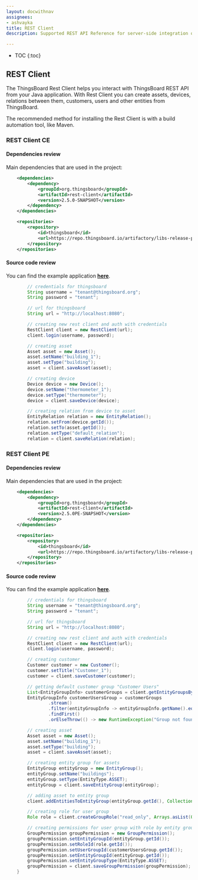 ```yaml
---
layout: docwithnav
assignees:
- ashvayka
title: REST Client
description: Supported REST API Reference for server-side integration of your java projects

---
```

 * TOC
 {:toc}
 
## REST Client
 The ThingsBoard Rest Client helps you interact with ThingsBoard REST API from your Java application.
 With Rest Client you can create assets, devices, relations between them, customers, users and other entities from ThingsBoard.
 
 The recommended method for installing the Rest Client is with a build automation tool, like Maven.
  
### REST Client CE
#### Dependencies review
Main dependencies that are used in the project:

```xml
    <dependencies>
        <dependency>
            <groupId>org.thingsboard</groupId>
            <artifactId>rest-client</artifactId>
            <version>2.5.0-SNAPSHOT</version>
        </dependency>
    </dependencies>

    <repositories>
        <repository>
            <id>thingsboard</id>
            <url>https://repo.thingsboard.io/artifactory/libs-release-public</url>
        </repository>
    </repositories>
```
#### Source code review

You can find the example application **[here](https://github.com/YevhenBondarenko/rest-client-example/tree/feature/rest-client-example-ce)**.

```java
        // credentials for thingsboard
        String username = "tenant@thingsboard.org";
        String password = "tenant";

        // url for thingsboard
        String url = "http://localhost:8080";

        // creating new rest client and auth with credentials
        RestClient client = new RestClient(url);
        client.login(username, password);

        // creating asset
        Asset asset = new Asset();
        asset.setName("building_1");
        asset.setType("building");
        asset = client.saveAsset(asset);

        // creating device
        Device device = new Device();
        device.setName("thermometer_1");
        device.setType("thermometer");
        device = client.saveDevice(device);

        // creating relation from device to asset
        EntityRelation relation = new EntityRelation();
        relation.setFrom(device.getId());
        relation.setTo(asset.getId());
        relation.setType("default_relation");
        relation = client.saveRelation(relation);
```


### REST Client PE
#### Dependencies review
Main dependencies that are used in the project:

```xml
    <dependencies>
        <dependency>
            <groupId>org.thingsboard</groupId>
            <artifactId>rest-client</artifactId>
            <version>2.5.0PE-SNAPSHOT</version>
        </dependency>
    </dependencies>

    <repositories>
        <repository>
            <id>thingsboard</id>
            <url>https://repo.thingsboard.io/artifactory/libs-release-public</url>
        </repository>
    </repositories>
```

#### Source code review

You can find the example application **[here](https://github.com/YevhenBondarenko/rest-client-example/tree/feature/rest-client-example-pe)**.

```java
        // credentials for thingsboard
        String username = "tenant@thingsboard.org";
        String password = "tenant";

        // url for thingsboard
        String url = "http://localhost:8080";

        // creating new rest client and auth with credentials
        RestClient client = new RestClient(url);
        client.login(username, password);

        // creating customer
        Customer customer = new Customer();
        customer.setTitle("Customer_1");
        customer = client.saveCustomer(customer);

        // getting default customer group "Customer Users"
        List<EntityGroupInfo> customerGroups = client.getEntityGroupsByOwnerAndType(customer.getId(), EntityType.USER);
        EntityGroupInfo customerUsersGroup = customerGroups
                .stream()
                .filter(entityGroupInfo -> entityGroupInfo.getName().equals("Customer Users"))
                .findFirst()
                .orElseThrow(() -> new RuntimeException("Group not found"));

        // creating asset
        Asset asset = new Asset();
        asset.setName("building_1");
        asset.setType("building");
        asset = client.saveAsset(asset);

        // creating entity group for assets
        EntityGroup entityGroup = new EntityGroup();
        entityGroup.setName("buildings");
        entityGroup.setType(EntityType.ASSET);
        entityGroup = client.saveEntityGroup(entityGroup);

        // adding asset to entity group
        client.addEntitiesToEntityGroup(entityGroup.getId(), Collections.singletonList(asset.getId()));

        // creating role for user group
        Role role = client.createGroupRole("read_only", Arrays.asList(Operation.READ_ATTRIBUTES, Operation.READ_TELEMETRY));

        // creating permissions for user group with role by entity group with assets
        GroupPermission groupPermission = new GroupPermission();
        groupPermission.setEntityGroupId(entityGroup.getId());
        groupPermission.setRoleId(role.getId());
        groupPermission.setUserGroupId(customerUsersGroup.getId());
        groupPermission.setEntityGroupId(entityGroup.getId());
        groupPermission.setEntityGroupType(EntityType.ASSET);
        groupPermission = client.saveGroupPermission(groupPermission);
    }
```
 